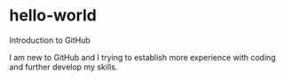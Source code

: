 # hello-world
Introduction to GitHub

I am new to GitHub and I trying to establish more experience with coding and further develop my skills.
